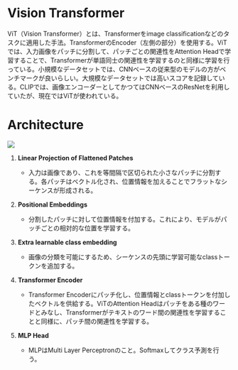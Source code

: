 # **Vision Transformer**
ViT（Vision Transformer）とは、Transformerをimage classificationなどのタスクに適用した手法。TransformerのEncoder（左側の部分）を使用する。ViTでは、入力画像をパッチに分割して、パッチごとの関連性をAttention Headで学習することで、Transformerが単語同士の関連性を学習するのと同様に学習を行っている。小規模なデータセットでは、CNNベースの従来型のモデルの方がベンチマークが良いらしい。大規模なデータセットでは高いスコアを記録している。CLIPでは、画像エンコーダーとしてかつてはCNNベースのResNetを利用していたが、現在ではViTが使われている。

# **Architecture**
![](https://github.com/google-research/vision_transformer/raw/main/vit_figure.png)
1. **Linear Projection of Flattened Patches**
    - 入力は画像であり、これを等間隔で区切られた小さなパッチに分割する。各パッチはベクトル化され、位置情報を加えることでフラットなシーケンスが形成される。

2. **Positional Embeddings**
    - 分割したパッチに対して位置情報を付加する。これにより、モデルがパッチごとの相対的な位置を学習する。

3. **Extra learnable class embedding**
    - 画像の分類を可能にするため、シーケンスの先頭に学習可能なclassトークンを追加する。

3. **Transformer Encoder**
    - Transformer Encoderにパッチ化し、位置情報とclassトークンを付加したベクトルを供給する。ViTのAttention Headはパッチをある種のワードとみなし、Transformerがテキストのワード間の関連性を学習することと同様に、パッチ間の関連性を学習する。

4. **MLP Head**
    - MLPはMulti Layer Perceptronのこと。Softmaxしてクラス予測を行う。